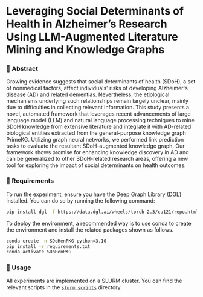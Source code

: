 # Leveraging Social Determinants of Health in Alzheimer’s Research Using LLM-Augmented Literature Mining and Knowledge Graphs

### 🦸‍ Abstract
Growing evidence suggests that social determinants of health (SDoH), a set of nonmedical factors, affect individuals' risks of developing Alzheimer's disease (AD) and related dementias. Nevertheless, the etiological mechanisms underlying such relationships remain largely unclear, mainly due to difficulties in collecting relevant information. This study presents a novel, automated framework that leverages recent advancements of large language model (LLM) and natural language processing techniques to mine SDoH knowledge from extensive literature and integrate it with AD-related biological entities extracted from the general-purpose knowledge graph PrimeKG. Utilizing graph neural networks, we performed link prediction tasks to evaluate the resultant SDoH-augmented knowledge graph. Our framework shows promise for enhancing knowledge discovery in AD and can be generalized to other SDoH-related research areas, offering a new tool for exploring the impact of social determinants on health outcomes.

### 📝 Requirements
To run the experiment, ensure you have the Deep Graph Library ([DGL](https://www.dgl.ai/)) installed. You can do so by running the following command:

```bash
pip install dgl -f https://data.dgl.ai/wheels/torch-2.3/cu121/repo.html
```

To deploy the environment, a recommended way is to use conda to create the environment and install the related packages shown as follows.

```bash
conda create -n SDoHenPKG python=3.10
pip install -r requirements.txt
conda activate SDoHenPKG 
```

### 🔨 Usage
All experiments are implemented on a SLURM cluster. You can find the relevant scripts in the [`slurm_scripts`](slurm_scripts) directory.
